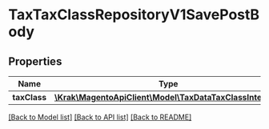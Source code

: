 # TaxTaxClassRepositoryV1SavePostBody

## Properties
Name | Type | Description | Notes
------------ | ------------- | ------------- | -------------
**taxClass** | [**\Krak\MagentoApiClient\Model\TaxDataTaxClassInterface**](TaxDataTaxClassInterface.md) |  | 

[[Back to Model list]](../README.md#documentation-for-models) [[Back to API list]](../README.md#documentation-for-api-endpoints) [[Back to README]](../README.md)


